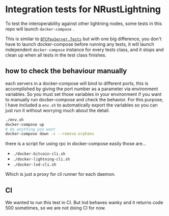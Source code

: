 
# Integration tests for NRustLightning

To test the interoperability against other lightning nodes, some tests in this repo will launch `docker-compose` .

This is similar to [`BTCPayServer.Tests`](https://github.com/btcpayserver/btcpayserver/tree/master/BTCPayServer.Tests) but with one big difference, you don't have to launch docker-compose before
running any tests, it will launch independent `docker-compose` instance for every tests class,
and it stops and clean up when all tests in the test class finishes.

## how to check the behaviour manually

each servers in a docker-compose will bind to different ports, this is accomplished by giving the port number as a parameter
via environment variables. So you must set those variables in your environment if you want to manually run docker-compose and check the behavior.
For this purpose, I have included a `env.sh` to automatically export the variables so you can just run it without worrying much about the detail.

```sh
./env.sh
docker-compose up
# do anything you want
docker-compose down -v --remove-orphans
```

there is a script for using rpc in docker-compose easily those are...

* `./docker-bitcoin-cli.sh`
* `./docker-lightning-cli.sh`
* `./docker-lnd-cli.sh`

Which is just a proxy for cli runner for each daemon.


## CI

We wanted to run this test in CI. But lnd behaves wanky and it returns code 500 sometimes, so we are not doing CI for now.


